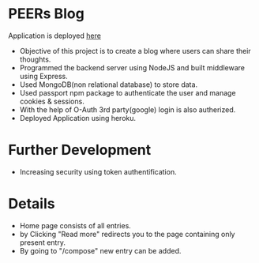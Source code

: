 # PEERs Blog
Application is deployed [here](https://mysterious-spire-91757.herokuapp.com/) 

* Objective of this project is to create a blog where users can share their thoughts.<br />
* Programmed the backend server using NodeJS and built middleware using Express.<br />
* Used MongoDB(non relational database) to store data.<br />
* Used passport npm package to authenticate the user and manage cookies & sessions.<br />
* With the help of O-Auth 3rd party(google) login is also autherized.<br />
* Deployed Application using heroku.<br />

# Further Development
* Increasing security using token authentification.<br />
 
# Details
* Home page consists of all entries.<br />
* by Clicking "Read more" redirects you to the page containing only present entry.<br />
* By going to "/compose" new entry can be added.<br />

